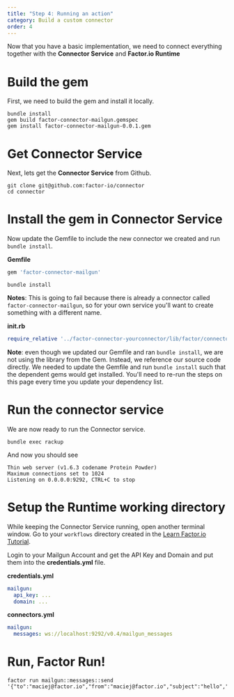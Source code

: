 ```yaml
---
title: "Step 4: Running an action"
category: Build a custom connector
order: 4
---
```


Now that you have a basic implementation, we need to connect everything together with the **Connector Service** and **Factor.io Runtime**

# Build the gem
First, we need to build the gem and install it locally.

```shell
bundle install
gem build factor-connector-mailgun.gemspec
gem install factor-connector-mailgun-0.0.1.gem
```

# Get Connector Service

Next, lets get the **Connector Service** from Github.

```shell
git clone git@github.com:factor-io/connector
cd connector
```

# Install the gem in Connector Service
Now update the Gemfile to include the new connector we created and run `bundle install`.

**Gemfile**

```ruby
gem 'factor-connector-mailgun'
```

```shell
bundle install
```

**Notes**: This is going to fail because there is already a connector called `factor-connector-mailgun`, so for your own service you'll want to create something with a different name.

**init.rb**

```ruby
require_relative '../factor-connector-yourconnector/lib/factor/connector/mailgun'
```

**Note**: even though we updated our Gemfile and ran `bundle install`, we are not using the library from the Gem. Instead, we reference our source code directly. We needed to update the Gemfile and run `bundle install` such that the dependent gems would get installed. You'll need to re-run the steps on this page every time you update your dependency list.

# Run the connector service

We are now ready to run the Connector service.

```shell
bundle exec rackup
```

And now you should see

```shell
Thin web server (v1.6.3 codename Protein Powder)
Maximum connections set to 1024
Listening on 0.0.0.0:9292, CTRL+C to stop
```

# Setup the Runtime working directory
While keeping the Connector Service running, open another terminal window. Go to your `workflows` directory created in the [Learn Factor.io Tutorial](/learn/step_2_your_first_command.html).

Login to your Mailgun Account and get the API Key and Domain and put them into the **credentials.yml** file.

**credentials.yml**

```yaml
mailgun:
  api_key: ...
  domain: ...
```

**connectors.yml**

```yaml
mailgun:
  messages: ws://localhost:9292/v0.4/mailgun_messages
```

# Run, Factor Run!
```shell
factor run mailgun::messages::send '{"to":"maciej@factor.io","from":"maciej@factor.io","subject":"hello","mesages":"world"}'
```
